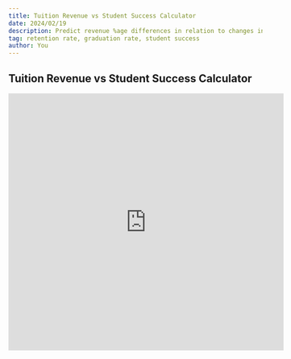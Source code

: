 ```yaml
---
title: Tuition Revenue vs Student Success Calculator
date: 2024/02/19
description: Predict revenue %age differences in relation to changes in retention and graduation rates at your university
tag: retention rate, graduation rate, student success
author: You
---
```


## Tuition Revenue vs Student Success Calculator


<iframe width="546" height="511" frameborder="0" scrolling="no" src="https://onedrive.live.com/embed?resid=115A764DD30B85D6%21333&authkey=%21AGBO63tfJ8hn3Vc&em=2&wdAllowInteractivity=False&Item='calculator'!A1%3AD23&wdHideGridlines=True&wdInConfigurator=True&wdInConfigurator=True"></iframe>
